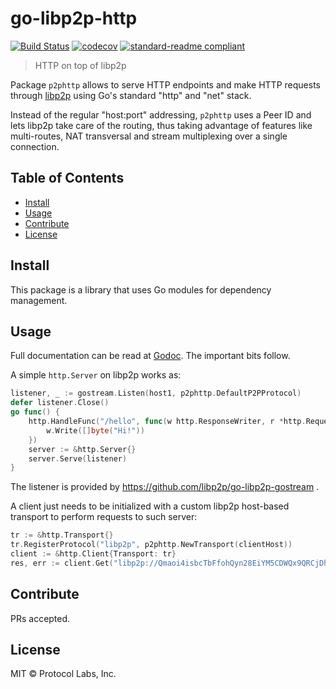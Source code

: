 # go-libp2p-http

[![Build Status](https://travis-ci.org/libp2p/go-libp2p-http.svg?branch=master)](https://travis-ci.org/libp2p/go-libp2p-http)
[![codecov](https://codecov.io/gh/libp2p/go-libp2p-http/branch/master/graph/badge.svg)](https://codecov.io/gh/libp2p/go-libp2p-http)
[![standard-readme compliant](https://img.shields.io/badge/standard--readme-OK-green.svg)](https://github.com/RichardLitt/standard-readme)


> HTTP on top of libp2p

Package `p2phttp` allows to serve HTTP endpoints and make HTTP requests through [libp2p](https://github.com/libp2p/libp2p) using Go's standard "http" and "net" stack.

Instead of the regular "host:port" addressing, `p2phttp` uses a Peer ID and lets libp2p take care of the routing, thus taking advantage of features like multi-routes,  NAT transversal and stream multiplexing over a single connection.

## Table of Contents

- [Install](#install)
- [Usage](#usage)
- [Contribute](#contribute)
- [License](#license)

## Install

This package is a library that uses Go modules for dependency management.

## Usage

Full documentation can be read at [Godoc](https://godoc.org/github.com/libp2p/go-libp2p-http). The important bits follow.

A simple `http.Server` on libp2p works as:

```go
listener, _ := gostream.Listen(host1, p2phttp.DefaultP2PProtocol)
defer listener.Close()
go func() {
	http.HandleFunc("/hello", func(w http.ResponseWriter, r *http.Request) {
		w.Write([]byte("Hi!"))
	})
	server := &http.Server{}
	server.Serve(listener)
}
```

The listener is provided by https://github.com/libp2p/go-libp2p-gostream .

A client just needs to be initialized with a custom libp2p host-based transport to perform requests to such server:

```go
tr := &http.Transport{}
tr.RegisterProtocol("libp2p", p2phttp.NewTransport(clientHost))
client := &http.Client{Transport: tr}
res, err := client.Get("libp2p://Qmaoi4isbcTbFfohQyn28EiYM5CDWQx9QRCjDh3CTeiY7P/hello")
```

## Contribute

PRs accepted.

## License

MIT © Protocol Labs, Inc.
